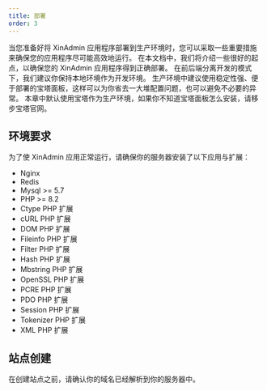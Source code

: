 ```yaml
---
title: 部署
order: 3
---
```


当您准备好将 XinAdmin 应用程序部署到生产环境时，您可以采取一些重要措施来确保您的应用程序尽可能高效地运行。
在本文档中，我们将介绍一些很好的起点，以确保您的 XinAdmin 应用程序得到正确部署。
在前后端分离开发的模式下，我们建议你保持本地环境作为开发环境。
生产环境中建议使用稳定性强、便于部署的宝塔面板，这样可以为你省去一大堆配置问题，也可以避免不必要的异常。
本章中默认使用宝塔作为生产环境，如果你不知道宝塔面板怎么安装，请移步宝塔官网。

## 环境要求

为了使 XinAdmin 应用正常运行，请确保你的服务器安装了以下应用与扩展：

- Nginx
- Redis
- Mysql >= 5.7
- PHP >= 8.2
- Ctype PHP 扩展
- cURL PHP 扩展
- DOM PHP 扩展
- Fileinfo PHP 扩展
- Filter PHP 扩展
- Hash PHP 扩展
- Mbstring PHP 扩展
- OpenSSL PHP 扩展
- PCRE PHP 扩展
- PDO PHP 扩展
- Session PHP 扩展
- Tokenizer PHP 扩展
- XML PHP 扩展

## 站点创建

在创建站点之前，请确认你的域名已经解析到你的服务器中。
